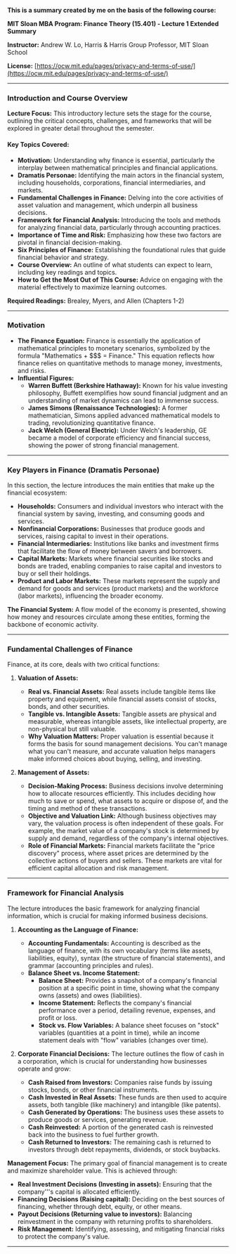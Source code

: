 **This is a summary created by me on the basis of the following course:**

**MIT Sloan MBA Program: Finance Theory (15.401) - Lecture 1 Extended Summary**

**Instructor:** Andrew W. Lo, Harris & Harris Group Professor, MIT Sloan School

**License:** [https://ocw.mit.edu/pages/privacy-and-terms-of-use/](https://ocw.mit.edu/pages/privacy-and-terms-of-use/)

----

### **Introduction and Course Overview**

**Lecture Focus:**
This introductory lecture sets the stage for the course, outlining the critical concepts, challenges, and frameworks that will be explored in greater detail throughout the semester.

#### **Key Topics Covered:**
- **Motivation:** Understanding why finance is essential, particularly the interplay between mathematical principles and financial applications.
- **Dramatis Personae:** Identifying the main actors in the financial system, including households, corporations, financial intermediaries, and markets.
- **Fundamental Challenges in Finance:** Delving into the core activities of asset valuation and management, which underpin all business decisions.
- **Framework for Financial Analysis:** Introducing the tools and methods for analyzing financial data, particularly through accounting practices.
- **Importance of Time and Risk:** Emphasizing how these two factors are pivotal in financial decision-making.
- **Six Principles of Finance:** Establishing the foundational rules that guide financial behavior and strategy.
- **Course Overview:** An outline of what students can expect to learn, including key readings and topics.
- **How to Get the Most Out of This Course:** Advice on engaging with the material effectively to maximize learning outcomes.

**Required Readings:** Brealey, Myers, and Allen (Chapters 1-2)

---

### **Motivation**
- **The Finance Equation:** Finance is essentially the application of mathematical principles to monetary scenarios, symbolized by the formula "Mathematics + $$$ = Finance." This equation reflects how finance relies on quantitative methods to manage money, investments, and risks.
- **Influential Figures:**
  - **Warren Buffett (Berkshire Hathaway):** Known for his value investing philosophy, Buffett exemplifies how sound financial judgment and an understanding of market dynamics can lead to immense success.
  - **James Simons (Renaissance Technologies):** A former mathematician, Simons applied advanced mathematical models to trading, revolutionizing quantitative finance.
  - **Jack Welch (General Electric):** Under Welch's leadership, GE became a model of corporate efficiency and financial success, showing the power of strong financial management.

---

### **Key Players in Finance (Dramatis Personae)**
In this section, the lecture introduces the main entities that make up the financial ecosystem:
- **Households:** Consumers and individual investors who interact with the financial system by saving, investing, and consuming goods and services.
- **Nonfinancial Corporations:** Businesses that produce goods and services, raising capital to invest in their operations.
- **Financial Intermediaries:** Institutions like banks and investment firms that facilitate the flow of money between savers and borrowers.
- **Capital Markets:** Markets where financial securities like stocks and bonds are traded, enabling companies to raise capital and investors to buy or sell their holdings.
- **Product and Labor Markets:** These markets represent the supply and demand for goods and services (product markets) and the workforce (labor markets), influencing the broader economy.

**The Financial System:** A flow model of the economy is presented, showing how money and resources circulate among these entities, forming the backbone of economic activity.

---

### **Fundamental Challenges of Finance**
Finance, at its core, deals with two critical functions:

1. **Valuation of Assets:**
   - **Real vs. Financial Assets:** Real assets include tangible items like property and equipment, while financial assets consist of stocks, bonds, and other securities.
   - **Tangible vs. Intangible Assets:** Tangible assets are physical and measurable, whereas intangible assets, like intellectual property, are non-physical but still valuable.
   - **Why Valuation Matters:** Proper valuation is essential because it forms the basis for sound management decisions. You can't manage what you can't measure, and accurate valuation helps managers make informed choices about buying, selling, and investing.

2. **Management of Assets:**
   - **Decision-Making Process:** Business decisions involve determining how to allocate resources efficiently. This includes deciding how much to save or spend, what assets to acquire or dispose of, and the timing and method of these transactions.
   - **Objective and Valuation Link:** Although business objectives may vary, the valuation process is often independent of these goals. For example, the market value of a company's stock is determined by supply and demand, regardless of the company's internal objectives.
   - **Role of Financial Markets:** Financial markets facilitate the "price discovery" process, where asset prices are determined by the collective actions of buyers and sellers. These markets are vital for efficient capital allocation and risk management.

---

### **Framework for Financial Analysis**
The lecture introduces the basic framework for analyzing financial information, which is crucial for making informed business decisions.

1. **Accounting as the Language of Finance:**
   - **Accounting Fundamentals:** Accounting is described as the language of finance, with its own vocabulary (terms like assets, liabilities, equity), syntax (the structure of financial statements), and grammar (accounting principles and rules).
   - **Balance Sheet vs. Income Statement:**
     - **Balance Sheet:** Provides a snapshot of a company's financial position at a specific point in time, showing what the company owns (assets) and owes (liabilities).
     - **Income Statement:** Reflects the company's financial performance over a period, detailing revenue, expenses, and profit or loss.
     - **Stock vs. Flow Variables:** A balance sheet focuses on "stock" variables (quantities at a point in time), while an income statement deals with "flow" variables (changes over time).

2. **Corporate Financial Decisions:**
   The lecture outlines the flow of cash in a corporation, which is crucial for understanding how businesses operate and grow:
   - **Cash Raised from Investors:** Companies raise funds by issuing stocks, bonds, or other financial instruments.
   - **Cash Invested in Real Assets:** These funds are then used to acquire assets, both tangible (like machinery) and intangible (like patents).
   - **Cash Generated by Operations:** The business uses these assets to produce goods or services, generating revenue.
   - **Cash Reinvested:** A portion of the generated cash is reinvested back into the business to fuel further growth.
   - **Cash Returned to Investors:** The remaining cash is returned to investors through debt repayments, dividends, or stock buybacks.

**Management Focus:** The primary goal of financial management is to create and maximize shareholder value. This is achieved through:
- **Real Investment Decisions (Investing in assets):** Ensuring that the company'''s capital is allocated efficiently.
- **Financing Decisions (Raising capital):** Deciding on the best sources of financing, whether through debt, equity, or other means.
- **Payout Decisions (Returning value to investors):** Balancing reinvestment in the company with returning profits to shareholders.
- **Risk Management:** Identifying, assessing, and mitigating financial risks to protect the company's value.

----
